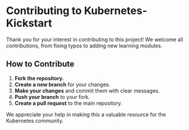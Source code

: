 # Contributing to Kubernetes-Kickstart

Thank you for your interest in contributing to this project! We welcome all contributions, from fixing typos to adding new learning modules.

## How to Contribute

1.  **Fork the repository.**
2.  **Create a new branch** for your changes.
3.  **Make your changes** and commit them with clear messages.
4.  **Push your branch** to your fork.
5.  **Create a pull request** to the main repository.

We appreciate your help in making this a valuable resource for the Kubernetes community.

